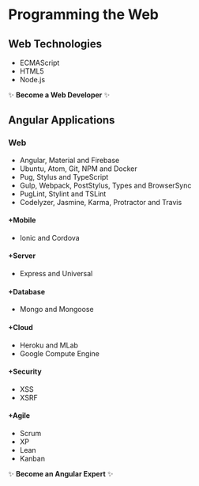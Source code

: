 # Programming the Web

## Web Technologies
* ECMAScript
* HTML5
* Node.js

:sparkles: **Become a Web Developer** :sparkles:

## Angular Applications

### Web
* Angular, Material and Firebase
* Ubuntu, Atom, Git, NPM and Docker
* Pug, Stylus and TypeScript
* Gulp, Webpack, PostStylus, Types and BrowserSync
* PugLint, Stylint and TSLint
* Codelyzer, Jasmine, Karma, Protractor and Travis

#### +Mobile
* Ionic and Cordova

#### +Server
* Express and Universal

#### +Database
* Mongo and Mongoose

#### +Cloud
* Heroku and MLab
* Google Compute Engine

#### +Security
* XSS
* XSRF

#### +Agile
* Scrum
* XP
* Lean
* Kanban

:sparkles: **Become an Angular Expert** :sparkles:
